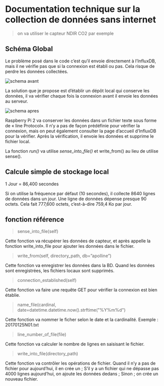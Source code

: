 # Documentation technique sur la collection de données sans internet

> on va utiliser le capteur NDIR CO2 par exemple

## Schéma Global

Le problème posé dans le code c’est qu’il envoie directement à l’InfluxDB, mais il ne vérifie pas que si la connexion est établi ou pas. Cela risque de perdre les données collectées.

![schema avant](https://drive.google.com/uc?id=0B_jq0BJo4ikCd3dGSk1ETU5qWkk)

La solution que je propose est d’établir un dépôt local qui conserve les données, il va vérifier chaque fois la connexion avant il envoie les données au serveur.

![schema apres](https://drive.google.com/uc?id=0B_jq0BJo4ikCNlp2dFpMemZ1dVE)

Raspberry Pi 2 va conserver les données dans un fichier texte sous forme de « line Protocol». Il n’y a pas de façon prédéfinie pour vérifier la connexion, mais on peut également consulter la page d’accueil d’InfluxDB pour la vérifier. Après la vérification, il envoie les données et supprime le fichier local.

La fonction *run()* va utilise *sense_into_file()* et write_from() au lieu de utilise sense().

## Calcule simple de stockage local

1 Jour = 86,400 secondes

Si on utilise la fréquence par défaut (10 secondes), il collecte 8640 lignes de données dans un jour.
Une ligne de données dépense presque 90 octets. Cela fait 777,600 octets, c’est-à-dire 759,4 Ko par jour.


## fonction référence

> sense_into_file(self)

Cette fonction va récupérer les données de capteur, et après appelle la fonction write_into_file pour ajouter les données dans le fichier.

> write_from(self, directory_path, db=”apolline”)

Cette fonction va enregistrer les données dans la BD. Quand les données sont enregistrées, les fichiers locaux sont supprimés.

> connection_established(self)

Cette fonction va faire une requête GET pour vérifier la connexion est bien établie.

> name_file(cardinal, date=datetime.datetime.now().strftime("%Y%m%d")

Cette fonction va nommer le ficher selon le date et la cardinalité. Exemple : 20170125N01.txt

> line_number_of_file(file)

Cette fonction va calculer le nombre de lignes en saisisant le fichier.

> write_into_file(directory_path)

Cette fonction va contrôler les opérations de fichier. Quand il n’y a pas de fichier pour aujourd’hui, il en crée un ; S’il y a un fichier qui ne dépasse pas 4000 lignes aujourd’hui, on ajoute les données dedans ; Sinon ; on crée un nouveau fichier.
